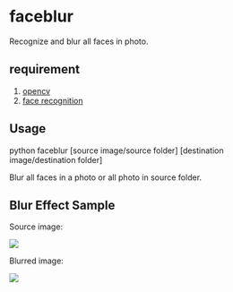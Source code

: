 # faceblur
Recognize and blur all faces in photo.

## requirement

1. [opencv](https://github.com/opencv/opencv)
1. [face recognition](https://github.com/ageitgey/face_recognition)

## Usage
python faceblur [source image/source folder] [destination image/destination folder]

Blur all faces in a photo or all photo in source folder.

## Blur Effect Sample
Source image:

![](sample.jpg)

Blurred image:

![](sample_blurred.jpg)